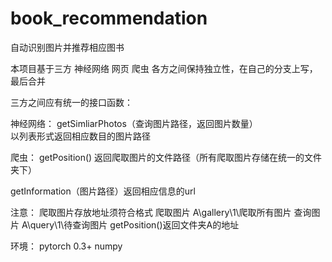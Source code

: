 # book_recommendation
自动识别图片并推荐相应图书

	
本项目基于三方
神经网络  网页  爬虫 
各方之间保持独立性，在自己的分支上写，最后合并

三方之间应有统一的接口函数：

神经网络：
getSimliarPhotos（查询图片路径，返回图片数量）  
以列表形式返回相应数目的图片路径

爬虫：
getPosition()
返回爬取图片的文件路径（所有爬取图片存储在统一的文件夹下）

getInformation（图片路径）返回相应信息的url


注意：
爬取图片存放地址须符合格式 
爬取图片    A\gallery\1\爬取所有图片
查询图片    A\query\1\待查询图片
getPosition()返回文件夹A的地址
				  

环境：
pytorch 0.3+
numpy